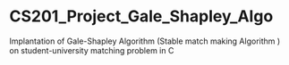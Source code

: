 # CS201_Project_Gale_Shapley_Algo
Implantation of Gale-Shapley Algorithm (Stable match making Algorithm ) on student-university matching problem in C

